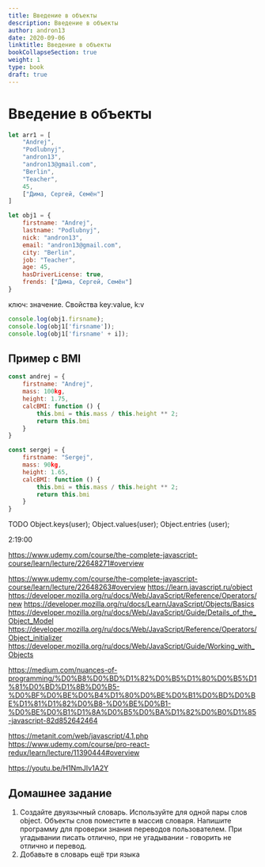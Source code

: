 ```yaml
---
title: Введение в объекты 
description: Введение в объекты 
author: andron13 
date: 2020-09-06 
linktitle: Введение в объекты 
bookCollapseSection: true 
weight: 1 
type: book 
draft: true
---
```


# Введение в объекты

````js
let arr1 = [
    "Andrej",
    "Podlubnyj",
    "andron13",
    "andron13@gmail.com",
    "Berlin",
    "Teacher",
    45,
    ["Дима, Сергей, Семён"]
]
````

````js
let obj1 = {
    firstname: "Andrej",
    lastname: "Podlubnyj",
    nick: "andron13",
    email: "andron13@gmail.com",
    city: "Berlin",
    job: "Teacher",
    age: 45,
    hasDriverLicense: true,
    frends: ["Дима, Сергей, Семён"]
}
````

ключ: значение. Свойства key:value, k:v

````js
console.log(obj1.firsname);
console.log(obj1['firsname']);
console.log(obj1['firsname' + i]);
````

## Пример с BMI

````js
const andrej = {
    firstname: "Andrej",
    mass: 100kg,
    height: 1.75,
    calcBMI: function () {
        this.bmi = this.mass / this.height ** 2;
        return this.bmi
    }
}

const sergej = {
    firstname: "Sergej",
    mass: 90kg,
    height: 1.65,
    calcBMI: function () {
        this.bmi = this.mass / this.height ** 2;
        return this.bmi
    }
}
````

TODO 
Object.keys(user);
Object.values(user);
Object.entries (user);

2:19:00

https://www.udemy.com/course/the-complete-javascript-course/learn/lecture/22648271#overview

https://www.udemy.com/course/the-complete-javascript-course/learn/lecture/22648263#overview
https://learn.javascript.ru/object
https://developer.mozilla.org/ru/docs/Web/JavaScript/Reference/Operators/new
https://developer.mozilla.org/ru/docs/Learn/JavaScript/Objects/Basics
https://developer.mozilla.org/ru/docs/Web/JavaScript/Guide/Details_of_the_Object_Model
https://developer.mozilla.org/ru/docs/Web/JavaScript/Reference/Operators/Object_initializer
https://developer.mozilla.org/ru/docs/Web/JavaScript/Guide/Working_with_Objects

https://medium.com/nuances-of-programming/%D0%B8%D0%BD%D1%82%D0%B5%D1%80%D0%B5%D1%81%D0%BD%D1%8B%D0%B5-%D0%BF%D0%BE%D0%B4%D1%80%D0%BE%D0%B1%D0%BD%D0%BE%D1%81%D1%82%D0%B8-%D0%BE%D0%B1-%D0%BE%D0%B1%D1%8A%D0%B5%D0%BA%D1%82%D0%B0%D1%85-javascript-82d852642464

https://metanit.com/web/javascript/4.1.php
https://www.udemy.com/course/pro-react-redux/learn/lecture/11390444#overview

https://youtu.be/H1NmJIv1A2Y

## Домашнее задание

1. Создайте двуязычный словарь. Используйте для одной пары слов object. Объекты слов поместите в массив словаря. Напишите программу для проверки знания переводов пользователем. При угадывании писать отлично, при не угадывании - говорить не отлично и перевод.
2. Добавьте в словарь ещё три языка